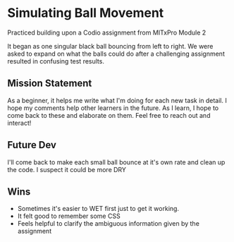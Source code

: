 # Simulating Ball Movement

Practiced building upon a Codio assignment from MITxPro Module 2

It began as one singular black ball bouncing from left to right. We were asked to expand on what the balls could do after a challenging assignment resulted in confusing test results.

## Mission Statement

As a beginner, it helps me write what I'm doing for each new task in detail. I hope my comments help other learners in the future. As I learn, I hope to come back to these and elaborate on them. Feel free to reach out and interact!

## Future Dev

I'll come back to make each small ball bounce at it's own rate and clean up the code. I suspect it could be more DRY

## Wins

* Sometimes it's easier to WET first just to get it working.
* It felt good to remember some CSS
* Feels helpful to clarify the ambiguous information given by the assignment
